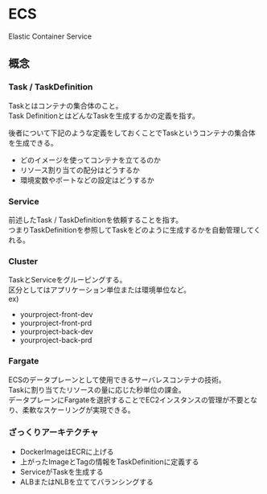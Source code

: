 # ECS
Elastic Container Service

## 概念

### Task / TaskDefinition
Taskとはコンテナの集合体のこと。  
Task DefinitionとはどんなTaskを生成するかの定義を指す。

後者について下記のような定義をしておくことでTaskというコンテナの集合体を生成できる。
- どのイメージを使ってコンテナを立てるのか
- リソース割り当ての配分はどうするか
- 環境変数やポートなどの設定はどうするか

### Service
前述したTask / TaskDefinitionを依頼することを指す。  
つまりTaskDefinitionを参照してTaskをどのように生成するかを自動管理してくれる。

### Cluster
TaskとServiceをグルーピングする。  
区分としてはアプリケーション単位または環境単位など。  
ex)
- yourproject-front-dev
- yourproject-front-prd
- yourproject-back-dev
- yourproject-back-prd

### Fargate
ECSのデータプレーンとして使用できるサーバレスコンテナの技術。  
Taskに割り当てたリソースの量に応じた秒単位の課金。  
データプレーンにFargateを選択することでEC2インスタンスの管理が不要となり、柔軟なスケーリングが実現できる。

### ざっくりアーキテクチャ
- DockerImageはECRに上げる
- 上がったImageとTagの情報をTaskDefinitionに定義する
- ServiceがTaskを生成する
- ALBまたはNLBを立ててバランシングする